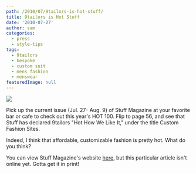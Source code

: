 ```yaml
---
path: /2010/07/9tailors-is-hot-stuff/
title: 9tailors is Hot Stuff
date: '2010-07-27'
author: sam
categories:
  - press
  - style-tips
tags:
  - 9tailors
  - bespoke
  - custom suit
  - mens fashion
  - menswear
featuredImage: null
---
```

[![](http://1.bp.blogspot.com/_20LDsLnO2rk/TE7bPnNmNwI/AAAAAAAAAwI/ME6mUyNjrFs/s400/tailor1.jpg)](http://1.bp.blogspot.com/_20LDsLnO2rk/TE7bPnNmNwI/AAAAAAAAAwI/ME6mUyNjrFs/s1600/tailor1.jpg)

Pick up the current issue (Jul. 27- Aug. 9) of Stuff Magazine at your favorite bar or cafe to check out this year's HOT 100. Flip to page 56, and see that Stuff has declared 9tailors "Hot How We Like It," under the title Custom Fashion Sites. 

Indeed, I think that affordable, customizable fashion is pretty hot. What do you think? 

You can view Stuff Magazine's website [here](http://stuffboston.com/), but this particular article isn't online yet. Gotta get it in print!